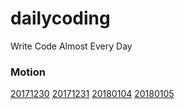 # dailycoding
Write Code Almost Every Day

### Motion
[20171230](https://hysysk.github.io/dailycoding/motion/20171230)
[20171231](https://hysysk.github.io/dailycoding/motion/20171231)
[20180104](https://hysysk.github.io/dailycoding/motion/20180104)
[20180105](https://hysysk.github.io/dailycoding/motion/20180105)
